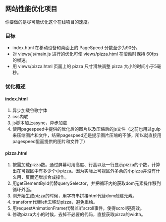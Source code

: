 ## 网站性能优化项目

你要做的是尽可能优化这个在线项目的速度。

### 目标

- index.html 在移动设备和桌面上的 PageSpeed 分数至少为90分。
- 对 views/js/main.js 进行的优化可使 views/pizza.html 在滚动时保持 60fps 的帧速。
- 用 views/pizza.html 页面上的 pizza 尺寸滑块调整 pizza 大小的时间小于5毫秒。

### 优化概述

#### index.html
1. 异步加载谷歌字体
2. css内联
3. js脚本加上async，异步加载
4. 使用pagespeed中提供的优化后的图片以及压缩后的js文件（之前也用过gulp来压缩图片和文件，结果pagespeed还是提示图片压缩的不够，所以就直接用pagespeed里面提供的图片和文件了）

#### pizza.html
1. 按需加载pizza数。通过屏幕可用高度、行高以及一行显示pizza的个数，计算出在可视区中有多少个小pizza。因为实际上可视区外多余的小pizza并没有什么用，反而还增加合成操作。
2. 用getElementById代替querySelector，并把循环内的获取dom元素操作移到循环外面。
3. 刚开始生成pizza的时候，用字符串拼接html代替dom创建元素。
4. transform代替left去移动pizza，避免重绘。
5. 用requestAnimationFrame代替监听scroll事件，使得scroll更高效。
6. 修改pizza大小的时候，去掉不必要的代码，直接获取pizza的width。
